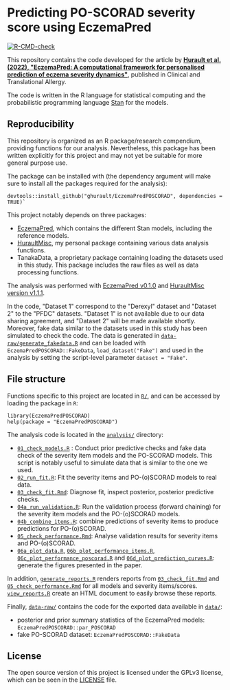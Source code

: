 # Predicting PO-SCORAD severity score using EczemaPred
<!-- badges: start -->
  [![R-CMD-check](https://github.com/ghurault/EczemaPredPOSCORAD/workflows/R-CMD-check/badge.svg)](https://github.com/ghurault/EczemaPredPOSCORAD/actions)
  <!-- badges: end -->

This repository contains the code developed for the article by [**Hurault et al. (2022), "EczemaPred: A computational framework for personalised prediction of eczema severity dynamics"**](https://doi.org/10.1002/clt2.12140), published in Clinical and Translational Allergy.

The code is written in the R language for statistical computing and the probabilistic programming language [Stan](https://mc-stan.org/) for the models.

## Reproducibility

This repository is organized as an R package/research compendium, providing functions for our analysis.
Nevertheless, this package has been written explicitly for this project and may not yet be suitable for more general purpose use.

The package can be installed with (the dependency argument will make sure to install all the packages required for the analysis):
```{r}
devtools::install_github("ghurault/EczemaPredPOSCORAD", dependencies = TRUE)`
```

This project notably depends on three packages:

- [EczemaPred](https://github.com/ghurault/EczemaPred), which contains the different Stan models, including the reference models.
- [HuraultMisc](https://github.com/ghurault/HuraultMisc), my personal package containing various data analysis functions.
- TanakaData, a proprietary package containing loading the datasets used in this study. This package includes the raw files as well as data processing functions.

The analysis was performed with [EczemaPred v0.1.0](https://github.com/ghurault/EczemaPred/releases/tag/v0.1.0) and [HuraultMisc version v1.1.1](https://github.com/ghurault/HuraultMisc/releases/tag/v1.1.1).

In the code, "Dataset 1" correspond to the "Derexyl" dataset and "Dataset 2" to the "PFDC" datasets.
"Dataset 1" is not available due to our data sharing agreement, and "Dataset 2" will be made available shortly.
Moreover, fake data similar to the datasets used in this study has been simulated to check the code.
The data is generated in [`data-raw/generate_fakedata.R`](data-raw/generate_fakedata.R) and can be loaded with `EczemaPredPOSCORAD::FakeData`, `load_dataset("Fake")` and used in the analysis by setting the script-level parameter `dataset = "Fake"`.

## File structure

Functions specific to this project are located in [`R/`](R/), and can be accessed by loading the package in `R`:

```{r}
library(EczemaPredPOSCORAD)
help(package = "EczemaPredPOSCORAD")
```

The analysis code is located in the [`analysis/`](analysis/) directory:

- [`01_check_models.R`](analysis/01_check_models.R) : Conduct prior predictive checks and fake data check of the severity item models and the PO-SCORAD models.
This script is notably useful to simulate data that is similar to the one we used.
- [`02_run_fit.R`](analysis/02_run_fit.R): Fit the severity items and PO-(o)SCORAD models to real data.
- [`03_check_fit.Rmd`](analysis/03_check_fit.Rmd): Diagnose fit, inspect posterior, posterior predictive checks.
- [`04a_run_validation.R`](analysis/04a_run_validation.R): Run the validation process (forward chaining) for the severity item models and the PO-(o)SCORAD models.
- [`04b_combine_items.R`](analysis/04b_combine_items.R): combine predictions of severity items to produce predictions for PO-(o)SCORAD.
- [`05_check_performance.Rmd`](analysis/05_check_performance.Rmd): Analyse validation results for severity items and PO-(o)SCORAD.
- [`06a_plot_data.R`](analysis/06a_plot_data.R), [`06b_plot_performance_items.R`](analysis/06b_plot_performance_items.R), [`06c_plot_performance_poscorad.R`](analysis/06c_plot_performance_poscorad.R) and [`06d_plot_prediction_curves.R`](analysis/06d_plot_prediction_curves.R): generate the figures presented in the paper.

In addition, [`generate_reports.R`](analysis/generate_reports.R) renders reports from [`03_check_fit.Rmd`](analysis/03_check_fit.Rmd) and [`05_check_performance.Rmd`](analysis/05_check_performance.Rmd) for all models and severity items/scores.
[`view_reports.R`](analysis/view_reports.R) create an HTML document to easily browse these reports.

Finally, [`data-raw/`](data-raw/) contains the code for the exported data available in [`data/`](data/):

- posterior and prior summary statistics of the EczemaPred models: `EczemaPredPOSCORAD::par_POSCORAD`
- fake PO-SCORAD dataset: `EczemaPredPOSCORAD::FakeData`

## License

The open source version of this project is licensed under the GPLv3 license, which can be seen in the [LICENSE](LICENSE.md) file.
